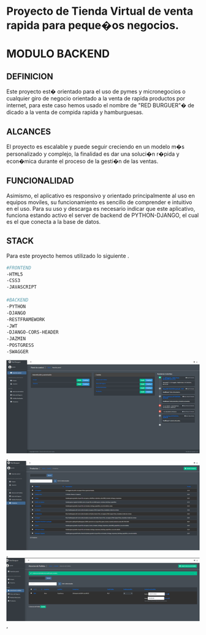 # Proyecto de Tienda Virtual de venta rapida para peque�os negocios.
# MODULO BACKEND

## DEFINICION
Este proyecto est� orientado para el uso de pymes y micronegocios o cualquier giro de negocio orientado a la venta de rapida productos por internet, para este caso hemos usado el nombre de "RED BURGUER"� de dicado a la venta de compida rapida y hamburguesas.

## ALCANCES

El proyecto es escalable y puede seguir creciendo en un modelo m�s personalizado y complejo, la finalidad es dar una soluci�n r�pida y econ�mica durante el proceso de la gesti�n de las ventas. 

## FUNCIONALIDAD
Asimismo, el aplicativo es responsivo y orientado principalmente al uso en equipos moviles, su funcionamiento es sencillo de comprender e intuitivo en el uso.
Para su uso y descarga es necesario indicar que este aplicativo, funciona estando activo el server de backend de PYTHON-DJANGO, el cual es el que conecta a la base de datos.

## STACK
Para este proyecto hemos utilizado lo siguiente .

```bash
#FRONTEND
-HTML5
-CSS3
-JAVASCRIPT

#BACKEND
-PYTHON
-DJANGO
-RESTFRAMEWORK
-JWT
-DJANGO-CORS-HEADER
-JAZMIN
-POSTGRESS
-SWAGGER
```
![Imagen de Ceular](https://github.com/batmanhot/tiendavirtual/blob/main/assets/app/Foto5.png) , ![Imagen de Ceular](https://github.com/batmanhot/tiendavirtual/blob/main/assets/app/Foto6.png), ![Imagen de Ceular](https://github.com/batmanhot/tiendavirtual/blob/main/assets/app/Foto7.png), 




